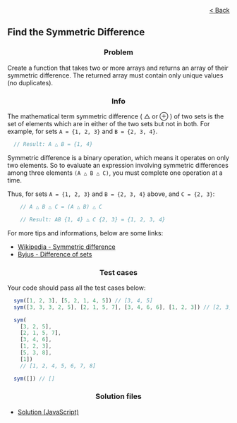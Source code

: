 <p align="right">
  <a href="../home.md">< Back</a>
</p>

<h2>Find the Symmetric Difference</h2>

<h3 align="center">Problem</h3>

<p>Create a function that takes two or more arrays and returns an array of their symmetric difference. The returned array must contain only unique values (no duplicates).</p>

<h3 align="center">Info</h3>

<p>The mathematical term symmetric difference ( △ or ⊕ ) of two sets is the set of elements which are in either of the two sets but not in both. For example, for sets <code>A = {1, 2, 3}</code> and <code>B = {2, 3, 4}</code>.</p>

```js
  // Result: A △ B = {1, 4}
```

<p>Symmetric difference is a binary operation, which means it operates on only two elements. So to evaluate an expression involving symmetric differences among three elements <code>(A △ B △ C)</code>, you must complete one operation at a time.</p>

<p>Thus, for sets <code>A = {1, 2, 3}</code> and <code>B = {2, 3, 4}</code> above, and <code>C = {2, 3}</code>:</p>

```js
    // A △ B △ C = (A △ B) △ C 

    // Result: AB {1, 4} △ C {2, 3} = {1, 2, 3, 4}
```

<p>For more tips and informations, below are some links:</p>

- [Wikipedia - Symmetric difference](https://en.wikipedia.org/wiki/Symmetric_difference)
- [Byjus - Difference of sets](https://byjus.com/maths/difference-of-sets/)

<h3 align="center">Test cases</h3>

<p>Your code should pass all the test cases below:</p>

```js
  sym([1, 2, 3], [5, 2, 1, 4, 5]) // [3, 4, 5]
  sym([3, 3, 3, 2, 5], [2, 1, 5, 7], [3, 4, 6, 6], [1, 2, 3]) // [2, 3, 4, 6, 7]

  sym(
    [3, 2, 5], 
    [2, 1, 5, 7],
    [3, 4, 6],
    [1, 2, 3],
    [5, 3, 8],
    [1])
    // [1, 2, 4, 5, 6, 7, 8]

  sym([]) // []
```

<h3 align="center">Solution files</h3>

- [Solution (JavaScript)](./solution.js)